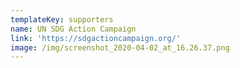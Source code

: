 ```yaml
---
templateKey: supporters
name: UN SDG Action Campaign
link: 'https://sdgactioncampaign.org/'
image: /img/screenshot_2020-04-02_at_16.26.37.png
---
```

